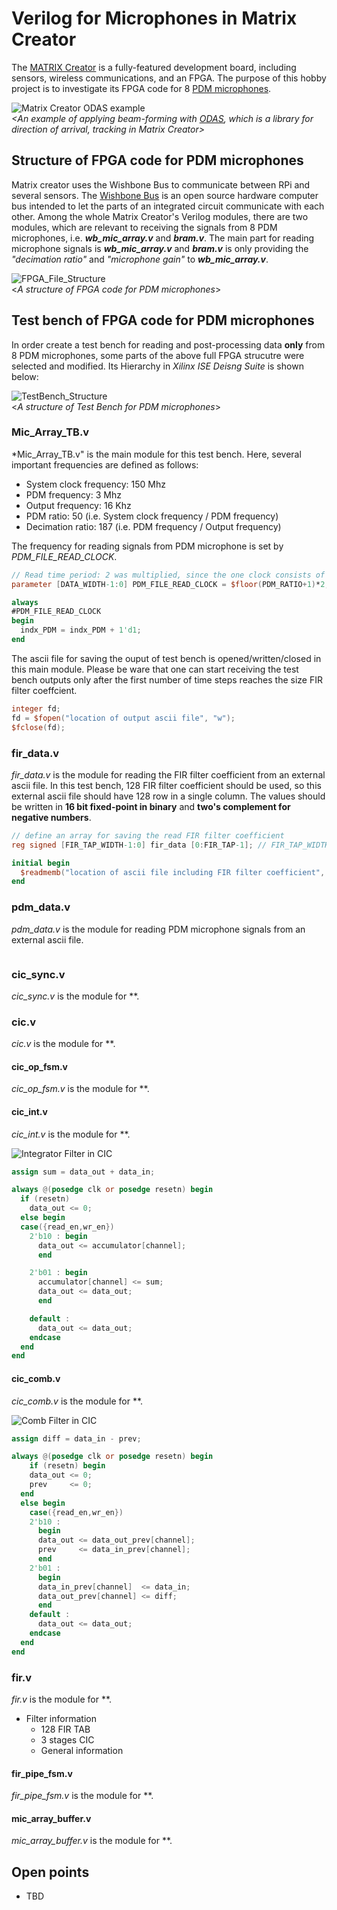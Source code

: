 # Verilog for Microphones in Matrix Creator
The [MATRIX Creator](https://matrix-io.github.io/matrix-documentation/matrix-creator/overview/) is a fully-featured development board, including sensors, wireless communications, and an FPGA. The purpose of this hobby project is to investigate its FPGA code for 8 [PDM microphones](https://matrix-io.github.io/matrix-documentation/matrix-creator/resources/microphone/).  

![Matrix Creator ODAS example](Pictures/ODAS_Matrix_Creator.gif)
</br>*<An example of applying beam-forming with [ODAS](https://www.hackster.io/matrix-labs/direction-of-arrival-for-matrix-voice-creator-using-odas-b7a15b), which is a library for direction of arrival, tracking in Matrix Creator>*

## Structure of FPGA code for PDM microphones
Matrix creator uses the Wishbone Bus to communicate between RPi and several sensors. The [Wishbone Bus](https://en.wikipedia.org/wiki/Wishbone_(computer_bus)) is an open source hardware computer bus intended to let the parts of an integrated circuit communicate with each other. Among the whole Matrix Creator's Verilog modules, there are two modules, which are relevant to receiving the signals from 8 PDM microphones, i.e. ***wb_mic_array.v*** and ***bram.v***. The main part for reading microphone signals is ***wb_mic_array.v*** and ***bram.v*** is only providing the *"decimation ratio"* and *"microphone gain"* to ***wb_mic_array.v***.

![FPGA_File_Structure](Pictures/FPGA_File_Structure.png)
</br><*A structure of FPGA code for PDM microphones*>

## Test bench of FPGA code for PDM microphones

In order create a test bench for reading and post-processing data **only** from 8 PDM microphones, some parts of the above full FPGA strucutre were selected and modified. Its Hierarchy in *Xilinx ISE Deisng Suite* is shown below:

![TestBench_Structure](Pictures/FPGA_TestBench_Structure.png)
</br><*A structure of Test Bench for PDM microphones*>

### Mic_Array_TB.v
*Mic_Array_TB.v" is the main module for this test bench. Here, several important frequencies are defined as follows:

- System clock frequency: 150 Mhz
- PDM frequency: 3 Mhz
- Output frequency: 16 Khz
- PDM ratio: 50 (i.e. System clock frequency / PDM frequency)
- Decimation ratio: 187 (i.e. PDM frequency / Output frequency)

The frequency for reading signals from PDM microphone is set by *PDM_FILE_READ_CLOCK*.
```verilog
// Read time period: 2 was multiplied, since the one clock consists of two values, i.e. "one" and "zero"
parameter [DATA_WIDTH-1:0] PDM_FILE_READ_CLOCK = $floor(PDM_RATIO+1)*2; 

always
#PDM_FILE_READ_CLOCK
begin
  indx_PDM = indx_PDM + 1'd1;
end	
```

The ascii file for saving the ouput of test bench is opened/written/closed in this main module. Please be ware that one can start receiving the test bench outputs only after the first number of time steps reaches the size FIR filter coeffcient.
```verilog
integer fd;
fd = $fopen("location of output ascii file", "w");
$fclose(fd); 
```


### fir_data.v
*fir_data.v* is the module for reading the FIR filter coefficient from an external ascii file. In this test bench, 128 FIR filter coefficient should be used, so this external ascii file should have 128 row in a single column. The values should be written in **16 bit fixed-point in binary** and **two's complement for negative numbers**.

```verilog
// define an array for saving the read FIR filter coefficient
reg signed [FIR_TAP_WIDTH-1:0] fir_data [0:FIR_TAP-1]; // FIR_TAP_WIDTH = 16 and FIR_TAP = 128

initial begin		
  $readmemb("location of ascii file including FIR filter coefficient", fir_data);
end
```

### pdm_data.v
*pdm_data.v* is the module for reading PDM microphone signals from an external ascii file.

```verilog

```

### cic_sync.v
*cic_sync.v* is the module for **.

### cic.v
*cic.v* is the module for **.

#### cic_op_fsm.v
*cic_op_fsm.v* is the module for **.

#### cic_int.v
*cic_int.v* is the module for **.

![Integrator Filter in CIC](Pictures/Integrator_Filter.png)

```verilog
assign sum = data_out + data_in;

always @(posedge clk or posedge resetn) begin
  if (resetn)
    data_out <= 0;
  else begin
  case({read_en,wr_en})
    2'b10 : begin
      data_out <= accumulator[channel];
      end

    2'b01 : begin
      accumulator[channel] <= sum;
      data_out <= data_out; 
      end

    default :
      data_out <= data_out;
    endcase
  end
end
```


#### cic_comb.v
*cic_comb.v* is the module for **.


![Comb Filter in CIC](Pictures/Comb_Filter.png)

```verilog
assign diff = data_in - prev;

always @(posedge clk or posedge resetn) begin
    if (resetn) begin
    data_out <= 0;
    prev     <= 0;
  end
  else begin
    case({read_en,wr_en})
    2'b10 :
      begin
      data_out <= data_out_prev[channel];
      prev     <= data_in_prev[channel];
      end
    2'b01 :
      begin
      data_in_prev[channel]  <= data_in;
      data_out_prev[channel] <= diff;
      end
    default :
      data_out <= data_out;
    endcase
  end
end
```


### fir.v
*fir.v* is the module for **.

- Filter information
  - 128 FIR TAB
  - 3 stages CIC
  - General information

#### fir_pipe_fsm.v
*fir_pipe_fsm.v* is the module for **.

#### mic_array_buffer.v
*mic_array_buffer.v* is the module for **.


## Open points
- TBD

